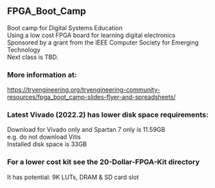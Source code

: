 ## FPGA_Boot_Camp  
Boot camp for Digital Systems Education  
Using a low cost FPGA board for learning digital electronics  
Sponsored by a grant from the IEEE Computer Society for Emerging Technology  
Next class is TBD.   
### More information at:  
https://tryengineering.org/tryengineering-community-resources/fpga_boot_camp-slides-flyer-and-spreadsheets/  
### Latest Vivado (2022.2) has lower disk space requirements:  
Download for Vivado only and Spartan 7 only is 11.59GB  
 e.g. do not download Vitis  
Installed disk space is 33GB  
### For a lower cost kit see the 20-Dollar-FPGA-Kit directory  
It has potential: 9K LUTs, DRAM & SD card slot  
